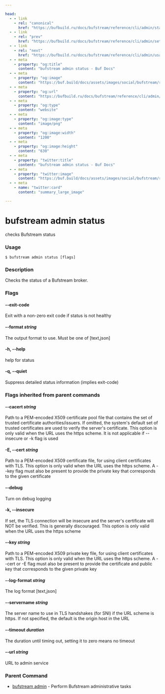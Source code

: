 ```yaml
---

head:
  - - link
    - rel: "canonical"
      href: "https://bufbuild.ru/docs/bufstream/reference/cli/admin/status/"
  - - link
    - rel: "prev"
      href: "https://bufbuild.ru/docs/bufstream/reference/cli/admin/set/"
  - - link
    - rel: "next"
      href: "https://bufbuild.ru/docs/bufstream/reference/cli/admin/usage/"
  - - meta
    - property: "og:title"
      content: "bufstream admin status - Buf Docs"
  - - meta
    - property: "og:image"
      content: "https://buf.build/docs/assets/images/social/bufstream/reference/cli/admin/status.png"
  - - meta
    - property: "og:url"
      content: "https://bufbuild.ru/docs/bufstream/reference/cli/admin/status/"
  - - meta
    - property: "og:type"
      content: "website"
  - - meta
    - property: "og:image:type"
      content: "image/png"
  - - meta
    - property: "og:image:width"
      content: "1200"
  - - meta
    - property: "og:image:height"
      content: "630"
  - - meta
    - property: "twitter:title"
      content: "bufstream admin status - Buf Docs"
  - - meta
    - property: "twitter:image"
      content: "https://buf.build/docs/assets/images/social/bufstream/reference/cli/admin/status.png"
  - - meta
    - name: "twitter:card"
      content: "summary_large_image"

---
```


# bufstream admin status

checks Bufstream status

### Usage

```console
$ bufstream admin status [flags]
```

### Description

Checks the status of a Bufstream broker.

### Flags

#### \--exit-code

Exit with a non-zero exit code if status is not healthy

#### \--format _string_

The output format to use. Must be one of \[text,json\]

#### \-h, --help

help for status

#### \-q, --quiet

Suppress detailed status information (implies exit-code)

### Flags inherited from parent commands

#### \--cacert _string_

Path to a PEM-encoded X509 certificate pool file that contains the set of trusted certificate authorities/issuers. If omitted, the system's default set of trusted certificates are used to verify the server's certificate. This option is only valid when the URL uses the https scheme. It is not applicable if --insecure or -k flag is used

#### \-E, --cert _string_

Path to a PEM-encoded X509 certificate file, for using client certificates with TLS. This option is only valid when the URL uses the https scheme. A --key flag must also be present to provide the private key that corresponds to the given certificate

#### \--debug

Turn on debug logging

#### \-k, --insecure

If set, the TLS connection will be insecure and the server's certificate will NOT be verified. This is generally discouraged. This option is only valid when the URL uses the https scheme

#### \--key _string_

Path to a PEM-encoded X509 private key file, for using client certificates with TLS. This option is only valid when the URL uses the https scheme. A --cert or -E flag must also be present to provide the certificate and public key that corresponds to the given private key

#### \--log-format _string_

The log format \[text,json\]

#### \--servername _string_

The server name to use in TLS handshakes (for SNI) if the URL scheme is https. If not specified, the default is the origin host in the URL

#### \--timeout _duration_

The duration until timing out, setting it to zero means no timeout

#### \--url _string_

URL to admin service

### Parent Command

- [bufstream admin](../) - Perform Bufstream administrative tasks
